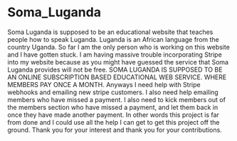 # Soma_Luganda
Soma Luganda is supposed to be an educational website that teaches people how to speak Luganda. 
Luganda is an African language from the country Uganda.
So far I am the only person who is working on this website and I have gotten stuck.
I am having massive trouble incorporating Stripe into my website because as you might have guessed the service that Soma Luganda provides
will not be free.
SOMA LUGANDA IS SUPPOSED TO BE AN ONLINE SUBSCRIPTION BASED EDUCATIONAL WEB SERVICE. WHERE MEMBERS PAY ONCE A MONTH.
Anyways I need help with Stripe webhooks and emailing new stripe customers. I also need help emailing members who have missed a payment.
I also need to kick members out of the members section who have missed a payment, and let them back in once they have made another payment.
In other words this project is far from done and I could use all the help I can get to get this project off the ground.
Thank you for your interest and thank you for your contributions.
